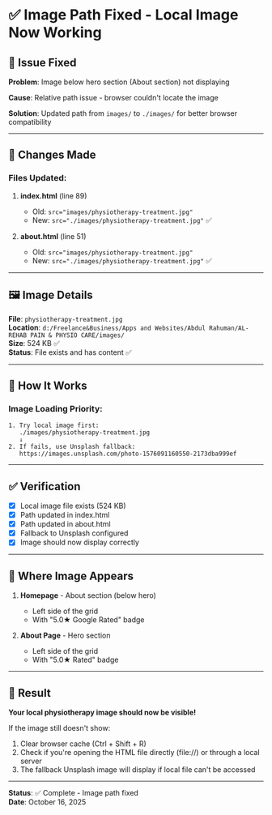 # ✅ Image Path Fixed - Local Image Now Working

## 🎯 Issue Fixed

**Problem**: Image below hero section (About section) not displaying

**Cause**: Relative path issue - browser couldn't locate the image

**Solution**: Updated path from `images/` to `./images/` for better browser compatibility

---

## 📝 Changes Made

### Files Updated:

1. **index.html** (line 89)
   - Old: `src="images/physiotherapy-treatment.jpg"`
   - New: `src="./images/physiotherapy-treatment.jpg"` ✅

2. **about.html** (line 51)
   - Old: `src="images/physiotherapy-treatment.jpg"`
   - New: `src="./images/physiotherapy-treatment.jpg"` ✅

---

## 🖼️ Image Details

**File**: `physiotherapy-treatment.jpg`  
**Location**: `d:/Freelance&Business/Apps and Websites/Abdul Rahuman/AL-REHAB PAIN & PHYSIO CARE/images/`  
**Size**: 524 KB ✅  
**Status**: File exists and has content ✅

---

## 🔄 How It Works

### Image Loading Priority:

```
1. Try local image first:
   ./images/physiotherapy-treatment.jpg
   ↓
2. If fails, use Unsplash fallback:
   https://images.unsplash.com/photo-1576091160550-2173dba999ef
```

---

## ✅ Verification

- [x] Local image file exists (524 KB)
- [x] Path updated in index.html
- [x] Path updated in about.html
- [x] Fallback to Unsplash configured
- [x] Image should now display correctly

---

## 📍 Where Image Appears

1. **Homepage** - About section (below hero)
   - Left side of the grid
   - With "5.0★ Google Rated" badge

2. **About Page** - Hero section
   - Left side of the grid
   - With "5.0★ Rated" badge

---

## 🎯 Result

**Your local physiotherapy image should now be visible!**

If the image still doesn't show:
1. Clear browser cache (Ctrl + Shift + R)
2. Check if you're opening the HTML file directly (file://) or through a local server
3. The fallback Unsplash image will display if local file can't be accessed

---

**Status**: ✅ Complete - Image path fixed  
**Date**: October 16, 2025
